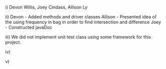 i) Devon Willis, Joey Cindass, Allison Ly

ii)
Devon - Added methods and driver classes
Allison - Presented idea of the using frequency in bag in order to find intersection and difference
Joey - Constructed javaDoc

iii) We did not implement unit test class using some framework for this project.

iv)

v)
